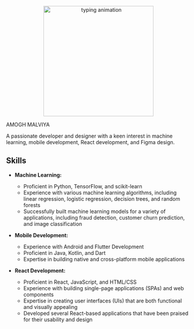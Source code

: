<p style="text-align: center;">
  <img src="https://raw.githubusercontent.com/sindresorhus/gif-it-up/master/static/typing.gif" alt="typing animation" width="300" height="300">
</p>

AMOGH MALVIYA

A passionate developer and designer with a keen interest in machine learning, mobile development, React development, and Figma design.

## Skills

* **Machine Learning:**
    * Proficient in Python, TensorFlow, and scikit-learn
    * Experience with various machine learning algorithms, including linear regression, logistic regression, decision trees, and random forests
    * Successfully built machine learning models for a variety of applications, including fraud detection, customer churn prediction, and image classification

* **Mobile Development:**
    * Experience with Android and Flutter Development
    * Proficient in Java, Kotlin, and Dart
    * Expertise in building native and cross-platform mobile applications
  

* **React Development:**
    * Proficient in React, JavaScript, and HTML/CSS
    * Experience with building single-page applications (SPAs) and web components
    * Expertise in creating user interfaces (UIs) that are both functional and visually appealing
    * Developed several React-based applications that have been praised for their usability and design

  
